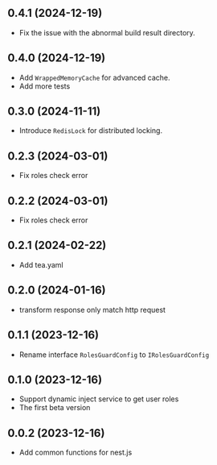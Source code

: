 ## 0.4.1 (2024-12-19)

- Fix the issue with the abnormal build result directory.

## 0.4.0 (2024-12-19)

- Add `WrappedMemoryCache` for advanced cache.
- Add more tests

## 0.3.0 (2024-11-11)

- Introduce `RedisLock` for distributed locking.

## 0.2.3 (2024-03-01)

- Fix roles check error

## 0.2.2 (2024-03-01)

- Fix roles check error

## 0.2.1 (2024-02-22)

- Add tea.yaml

## 0.2.0 (2024-01-16)

- transform response only match http request

## 0.1.1 (2023-12-16)

- Rename interface `RolesGuardConfig` to `IRolesGuardConfig`

## 0.1.0 (2023-12-16)

- Support dynamic inject service to get user roles
- The first beta version

## 0.0.2 (2023-12-16)

- Add common functions for nest.js
